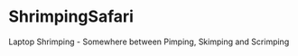 ShrimpingSafari
===============

Laptop Shrimping - Somewhere between Pimping, Skimping and Scrimping